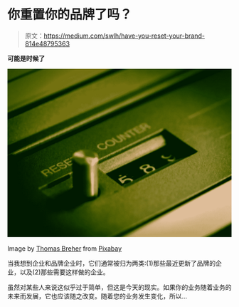 # 你重置你的品牌了吗？

> 原文：<https://medium.com/swlh/have-you-reset-your-brand-814e48795363>

**可能是时候了**

![](img/e310d3fe264b45522093885df526337c.png)

Image by [Thomas Breher](https://pixabay.com/users/TBIT-715211/?utm_source=link-attribution&utm_medium=referral&utm_campaign=image&utm_content=949233) from [Pixabay](https://pixabay.com/?utm_source=link-attribution&utm_medium=referral&utm_campaign=image&utm_content=949233)

当我想到企业和品牌企业时，它们通常被归为两类:(1)那些最近更新了品牌的企业，以及(2)那些需要这样做的企业。

虽然对某些人来说这似乎过于简单，但这是今天的现实。如果你的业务随着业务的未来而发展，它也应该随之改变。随着您的业务发生变化，所以…